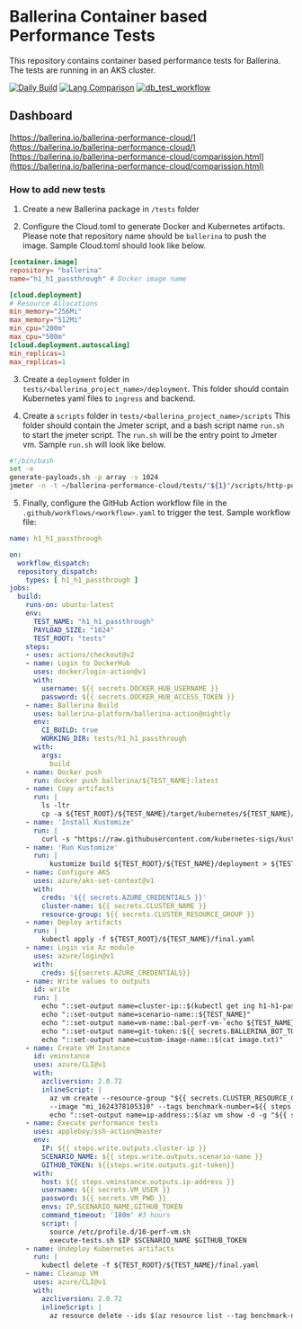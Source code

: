 # Ballerina Container based Performance Tests

This repository contains container based performance tests for Ballerina. The tests are running in an AKS cluster.

[![Daily Build](https://github.com/ballerina-platform/ballerina-performance-cloud/actions/workflows/spawn_cluster.yml/badge.svg)](https://github.com/ballerina-platform/ballerina-performance-cloud/actions/workflows/spawn_cluster.yml)
[![Lang Comparison](https://github.com/ballerina-platform/ballerina-performance-cloud/actions/workflows/lang_comparison.yml/badge.svg)](https://github.com/ballerina-platform/ballerina-performance-cloud/actions/workflows/lang_comparison.yml)
[![db_test_workflow](https://github.com/ballerina-platform/ballerina-performance-cloud/actions/workflows/db_test_workflow.yml/badge.svg)](https://github.com/ballerina-platform/ballerina-performance-cloud/actions/workflows/db_test_workflow.yml)

## Dashboard
[https://ballerina.io/ballerina-performance-cloud/](https://ballerina.io/ballerina-performance-cloud/)
[https://ballerina.io/ballerina-performance-cloud/comparission.html](https://ballerina.io/ballerina-performance-cloud/comparission.html)

### How to add new tests
1. Create a new Ballerina package in `/tests` folder
   
2. Configure the Cloud.toml to generate Docker and Kubernetes artifacts. 
   Please note that repository name should be `ballerina` to push the image. Sample Cloud.toml should look like below. 
```toml
[container.image]
repository= "ballerina"
name="h1_h1_passthrough" # Docker image name

[cloud.deployment] 
# Resource Allocations
min_memory="256Mi" 
max_memory="512Mi"
min_cpu="200m"
max_cpu="500m"
[cloud.deployment.autoscaling]
min_replicas=1
max_replicas=1
```
3. Create a `deployment` folder in `tests/<ballerina_project_name>/deployment`.
   This folder should contain Kubernetes yaml files to `ingress` and backend.
   
4. Create a `scripts` folder in `tests/<ballerina_project_name>/scripts`
   This folder should contain the Jmeter script, and a bash script name `run.sh` to start the jmeter script.
   The `run.sh` will be the entry point to Jmeter vm. Sample `run.sh` will look like below.
```bash
#!/bin/bash 
set -e
generate-payloads.sh -p array -s 1024
jmeter -n -t ~/ballerina-performance-cloud/tests/"${1}"/scripts/http-post-request.jmx -l ~/ballerina-performance-cloud/tests/"${1}"/results/original.jtl -Jusers=60 -Jduration=300 -Jhost=bal.perf.test -Jport=443 -Jprotocol=https -Jpath=passthrough -Jresponse_size=1024 -Jpayload="$(pwd)"'/1024B.json'
```

5. Finally, configure the GitHub Action workflow file in the `.github/workflows/<workflow>.yaml` to trigger the test.
    Sample workflow file:
```yaml
name: h1_h1_passthrough

on:
  workflow_dispatch:
  repository_dispatch:
    types: [ h1_h1_passthrough ]
jobs:
  build:
    runs-on: ubuntu-latest
    env:
      TEST_NAME: "h1_h1_passthrough"
      PAYLOAD_SIZE: "1024"
      TEST_ROOT: "tests"
    steps:
    - uses: actions/checkout@v2
    - name: Login to DockerHub
      uses: docker/login-action@v1
      with:
        username: ${{ secrets.DOCKER_HUB_USERNAME }}
        password: ${{ secrets.DOCKER_HUB_ACCESS_TOKEN }}
    - name: Ballerina Build
      uses: ballerina-platform/ballerina-action@nightly
      env:
        CI_BUILD: true
        WORKING_DIR: tests/h1_h1_passthrough
      with:
        args:
          build
    - name: Docker push
      run: docker push ballerina/${TEST_NAME}:latest
    - name: Copy artifacts
      run: |
        ls -ltr
        cp -a ${TEST_ROOT}/${TEST_NAME}/target/kubernetes/${TEST_NAME}/. ${TEST_ROOT}/${TEST_NAME}/deployment/
    - name: 'Install Kustomize'
      run: |
        curl -s "https://raw.githubusercontent.com/kubernetes-sigs/kustomize/master/hack/install_kustomize.sh"  | bash
    - name: 'Run Kustomize'
      run: |
          kustomize build ${TEST_ROOT}/${TEST_NAME}/deployment > ${TEST_ROOT}/${TEST_NAME}/final.yaml
    - name: Configure AKS
      uses: azure/aks-set-context@v1
      with:
        creds: '${{ secrets.AZURE_CREDENTIALS }}'
        cluster-name: ${{ secrets.CLUSTER_NAME }}
        resource-group: ${{ secrets.CLUSTER_RESOURCE_GROUP }}
    - name: Deploy artifacts
      run: |
        kubectl apply -f ${TEST_ROOT}/${TEST_NAME}/final.yaml
    - name: Login via Az module
      uses: azure/login@v1
      with:
        creds: ${{secrets.AZURE_CREDENTIALS}}
    - name: Write values to outputs
      id: write
      run: |
        echo "::set-output name=cluster-ip::$(kubectl get ing h1-h1-passthrough -o "jsonpath={.status.loadBalancer.ingress[0].ip}")"
        echo "::set-output name=scenario-name::${TEST_NAME}"
        echo "::set-output name=vm-name::bal-perf-vm-`echo ${TEST_NAME} | tr '_' '-'`-${{ GITHUB.RUN_NUMBER }}"
        echo "::set-output name=git-token::${{ secrets.BALLERINA_BOT_TOKEN }}"
        echo "::set-output name=custom-image-name::$(cat image.txt)"
    - name: Create VM Instance
      id: vminstance
      uses: azure/CLI@v1
      with:
        azcliversion: 2.0.72
        inlineScript: |
          az vm create --resource-group "${{ secrets.CLUSTER_RESOURCE_GROUP }}"  --name "${{ steps.write.outputs.vm-name }}"  --admin-username "${{ secrets.VM_USER }}" --admin-password "${{ secrets.VM_PWD }}" --location  eastus \
          --image "mi_1624378105310" --tags benchmark-number=${{ steps.write.outputs.vm-name }} --size Standard_F4s_v2
          echo "::set-output name=ip-address::$(az vm show -d -g "${{ secrets.CLUSTER_RESOURCE_GROUP }}" -n "${{ steps.write.outputs.vm-name }}" --query publicIps -o tsv)"
    - name: Execute performance tests
      uses: appleboy/ssh-action@master
      env: 
        IP: ${{ steps.write.outputs.cluster-ip }}
        SCENARIO_NAME: ${{ steps.write.outputs.scenario-name }}
        GITHUB_TOKEN: ${{steps.write.outputs.git-token}}
      with:
        host: ${{ steps.vminstance.outputs.ip-address }}
        username: ${{ secrets.VM_USER }}
        password: ${{ secrets.VM_PWD }}
        envs: IP,SCENARIO_NAME,GITHUB_TOKEN
        command_timeout: '180m' #3 hours
        script: |
          source /etc/profile.d/10-perf-vm.sh
          execute-tests.sh $IP $SCENARIO_NAME $GITHUB_TOKEN
    - name: Undeploy Kubernetes artifacts
      run: |
        kubectl delete -f ${TEST_ROOT}/${TEST_NAME}/final.yaml
    - name: Cleanup VM
      uses: azure/CLI@v1
      with:
        azcliversion: 2.0.72
        inlineScript: |
          az resource delete --ids $(az resource list --tag benchmark-number=${{ steps.write.outputs.vm-name }} -otable --query "[].id" -otsv)

``` 

